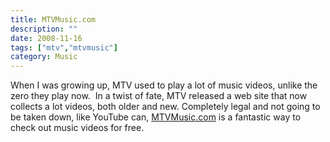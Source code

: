 ```yaml
---
title: MTVMusic.com
description: ""
date: 2008-11-16
tags: ["mtv","mtvmusic"]
category: Music
---
```



When I was growing up, MTV used to play a lot of music videos, unlike the zero they play now.&nbsp; In a twist of fate, MTV released a web site that now collects a lot videos, both older and new. Completely legal and not going to be taken down, like YouTube can, <a href="https://web.archive.org/web/20131211165801/http://www.mtvmusic.com/">MTVMusic.com</a> is a fantastic way to check out music videos for free.
